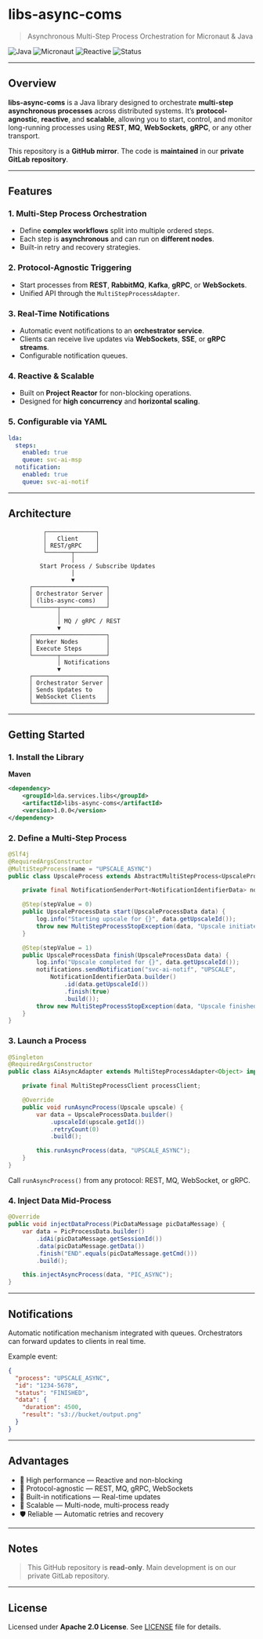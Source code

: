 # libs-async-coms

> Asynchronous Multi-Step Process Orchestration for Micronaut & Java

![Java](https://img.shields.io/badge/Java-17%2B-blue)
![Micronaut](https://img.shields.io/badge/Micronaut-4.x-orange)
![Reactive](https://img.shields.io/badge/Reactive-Yes-success)
![Status](https://img.shields.io/badge/Status-Active-green)

---

## Overview

**libs-async-coms** is a Java library designed to orchestrate **multi-step asynchronous processes** across distributed systems. It’s **protocol-agnostic**, **reactive**, and **scalable**, allowing you to start, control, and monitor long-running processes using **REST**, **MQ**, **WebSockets**, **gRPC**, or any other transport.

This repository is a **GitHub mirror**. The code is **maintained** in our **private GitLab repository**.

---

## Features

### 1. Multi-Step Process Orchestration

* Define **complex workflows** split into multiple ordered steps.
* Each step is **asynchronous** and can run on **different nodes**.
* Built-in retry and recovery strategies.

### 2. Protocol-Agnostic Triggering

* Start processes from **REST**, **RabbitMQ**, **Kafka**, **gRPC**, or **WebSockets**.
* Unified API through the `MultiStepProcessAdapter`.

### 3. Real-Time Notifications

* Automatic event notifications to an **orchestrator service**.
* Clients can receive live updates via **WebSockets**, **SSE**, or **gRPC streams**.
* Configurable notification queues.

### 4. Reactive & Scalable

* Built on **Project Reactor** for non-blocking operations.
* Designed for **high concurrency** and **horizontal scaling**.

### 5. Configurable via YAML

```yaml
lda:
  steps:
    enabled: true
    queue: svc-ai-msp
  notification:
    enabled: true
    queue: svc-ai-notif
```

---

## Architecture

```
          ┌──────────────┐
          │   Client     │
          │ REST/gRPC    │
          └───────┬──────┘
                  │
         Start Process / Subscribe Updates
                  │
                  ▼
      ┌─────────────────────┐
      │ Orchestrator Server │
      │ (libs-async-coms)   │
      └───────┬─────────────┘
              │
              │ MQ / gRPC / REST
              ▼
      ┌─────────────────────┐
      │ Worker Nodes        │
      │ Execute Steps       │
      └───────┬─────────────┘
              │ Notifications
              ▼
      ┌─────────────────────┐
      │ Orchestrator Server │
      │ Sends Updates to    │
      │ WebSocket Clients   │
      └─────────────────────┘
```

---

## Getting Started

### 1. Install the Library

**Maven**

```xml
<dependency>
    <groupId>lda.services.libs</groupId>
    <artifactId>libs-async-coms</artifactId>
    <version>1.0.0</version>
</dependency>
```


### 2. Define a Multi-Step Process

```java
@Slf4j
@RequiredArgsConstructor
@MultiStepProcess(name = "UPSCALE_ASYNC")
public class UpscaleProcess extends AbstractMultiStepProcess<UpscaleProcessData> {

    private final NotificationSenderPort<NotificationIdentifierData> notifications;

    @Step(stepValue = 0)
    public UpscaleProcessData start(UpscaleProcessData data) {
        log.info("Starting upscale for {}", data.getUpscaleId());
        throw new MultiStepProcessStopException(data, "Upscale initiated");
    }

    @Step(stepValue = 1)
    public UpscaleProcessData finish(UpscaleProcessData data) {
        log.info("Upscale completed for {}", data.getUpscaleId());
        notifications.sendNotification("svc-ai-notif", "UPSCALE",
            NotificationIdentifierData.builder()
                .id(data.getUpscaleId())
                .finish(true)
                .build());
        throw new MultiStepProcessStopException(data, "Upscale finished");
    }
}
```

### 3. Launch a Process

```java
@Singleton
@RequiredArgsConstructor
public class AiAsyncAdapter extends MultiStepProcessAdapter<Object> implements AiAsync {

    private final MultiStepProcessClient processClient;

    @Override
    public void runAsyncProcess(Upscale upscale) {
        var data = UpscaleProcessData.builder()
            .upscaleId(upscale.getId())
            .retryCount(0)
            .build();

        this.runAsyncProcess(data, "UPSCALE_ASYNC");
    }
}
```

Call `runAsyncProcess()` from any protocol: REST, MQ, WebSocket, or gRPC.

### 4. Inject Data Mid-Process

```java
@Override
public void injectDataProcess(PicDataMessage picDataMessage) {
    var data = PicProcessData.builder()
        .idAi(picDataMessage.getSessionId())
        .data(picDataMessage.getData())
        .finish("END".equals(picDataMessage.getCmd()))
        .build();

    this.injectAsyncProcess(data, "PIC_ASYNC");
}
```

---

## Notifications

Automatic notification mechanism integrated with queues. Orchestrators can forward updates to clients in real time.

Example event:

```json
{
  "process": "UPSCALE_ASYNC",
  "id": "1234-5678",
  "status": "FINISHED",
  "data": {
    "duration": 4500,
    "result": "s3://bucket/output.png"
  }
}
```

---

## Advantages

* 🚀 High performance — Reactive and non-blocking
* 📡 Protocol-agnostic — REST, MQ, gRPC, WebSockets
* 🔔 Built-in notifications — Real-time updates
* 🧩 Scalable — Multi-node, multi-process ready
* 🛡️ Reliable — Automatic retries and recovery

---

## Notes

> This GitHub repository is **read-only**. Main development is on our private GitLab repository.

---

## License

Licensed under **Apache 2.0 License**. See [LICENSE](./LICENSE) file for details.
